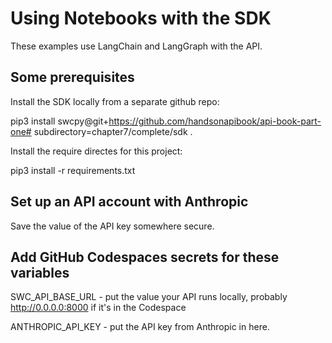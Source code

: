 # Using Notebooks with the SDK

These examples use LangChain and LangGraph with the API.

## Some prerequisites

Install the SDK locally from a separate github repo:

pip3 install swcpy@git+https://github.com/handsonapibook/api-book-part-one#
subdirectory=chapter7/complete/sdk .

Install the require directes for this project:

pip3 install -r requirements.txt

## Set up an API account with Anthropic
Save the value of the API key somewhere secure.

## Add GitHub Codespaces secrets for these variables

SWC_API_BASE_URL  - put the value your API runs locally, probably http://0.0.0.0:8000 if it's in the Codespace

ANTHROPIC_API_KEY - put the API key from Anthropic in here.
